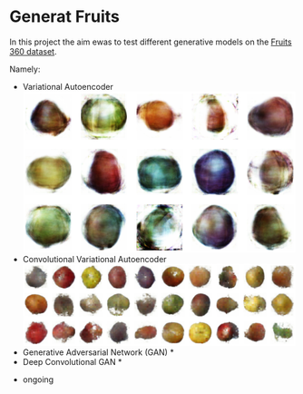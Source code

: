 # Generat Fruits

In this project the aim ewas to test different generative models on the [Fruits 360 dataset](https://www.kaggle.com/moltean/fruits).

Namely:
  - Variational Autoencoder
  ![va](https://raw.githubusercontent.com/hmosousa/generate_fruit/main/imgs/va.png)
  - Convolutional Variational Autoencoder
  ![va](https://raw.githubusercontent.com/hmosousa/generate_fruit/main/imgs/cva.png)
  - Generative Adversarial Network (GAN) *
  - Deep Convolutional GAN *
  
* ongoing
